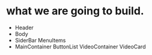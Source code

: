 # what we are going to build.
 
- Header
- Body
-   SiderBar
        MenuItems
-   MainContainer
        ButtonList
        VideoContainer
            VideoCard
